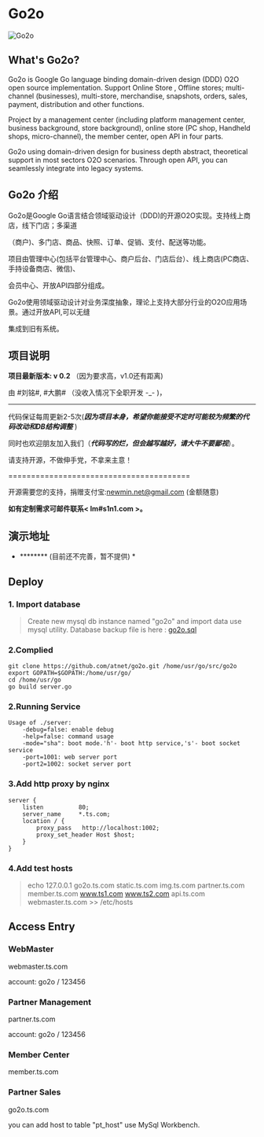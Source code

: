 Go2o
================

![Go2o](https://raw.githubusercontent.com/atnet/go2o/master/docs/mark.gif "GO2O")

## What's Go2o? ##

Go2o is Google Go language binding domain-driven design (DDD) O2O open source implementation. Support Online Store
, Offline stores; multi-channel (businesses), multi-store, merchandise, snapshots, orders, sales, payment, distribution and other functions.

Project by a management center (including platform management center, business background, store background), online store (PC shop,
Handheld shops, micro-channel), the member center, open API in four parts.

Go2o using domain-driven design for business depth abstract, theoretical support in most sectors O2O scenarios.
Through open API, you can seamlessly integrate into legacy systems.

## Go2o 介绍 ##

Go2o是Google Go语言结合领域驱动设计（DDD)的开源O2O实现。支持线上商店，线下门店；多渠道

（商户)、多门店、商品、快照、订单、促销、支付、配送等功能。


项目由管理中心(包括平台管理中心、商户后台、门店后台）、线上商店(PC商店、手持设备商店、微信)、

会员中心、开放API四部分组成。


Go2o使用领域驱动设计对业务深度抽象，理论上支持大部分行业的O2O应用场景。通过开放API,可以无缝

集成到旧有系统。


## 项目说明 ##


__项目最新版本: v 0.2__ （因为要求高，v1.0还有距离)

由 #刘铭#, #大鹏# （没收入情况下全职开发 -_- )，

------------------------

代码保证每周更新2-5次(___因为项目本身，希望你能接受不定时可能较为频繁的代码改动和DB结构调整___ )

同时也欢迎朋友加入我们（___代码写的烂，但会越写越好，请大牛不要鄙视___）。

请支持开源，不做伸手党，不拿来主意！

========================================

开源需要您的支持，捐赠支付宝:newmin.net@gmail.com (金额随意)

**如有定制需求可邮件联系< lm#s1n1.com >。**


## 演示地址 ##
* ******** (目前还不完善，暂不提供) *


## Deploy ##
### 1. Import database ###
> Create new mysql db instance named "go2o"
 and import data use mysql utility.
 Database backup file is here : [go2o.sql](https://github.com/atnet/go2o/blob/master/docs/data/go2o.sql)

### 2.Complied ###
	git clone https://github.com/atnet/go2o.git /home/usr/go/src/go2o
	export GOPATH=$GOPATH:/home/usr/go/
	cd /home/usr/go
	go build server.go

### 2.Running Service ###
	Usage of ./server:
		-debug=false: enable debug
		-help=false: command usage
		-mode="sha": boot mode.'h'- boot http service,'s'- boot socket service
	    -port=1001: web server port
		-port2=1002: socket server port

### 3.Add http proxy by nginx ###
	server {
		listen          80;
		server_name     *.ts.com;
		location / {
			proxy_pass   http://localhost:1002;
			proxy_set_header Host $host;
		}
	}



### 4.Add test hosts ###
> echo   127.0.0.1    go2o.ts.com static.ts.com img.ts.com partner.ts.com member.ts.com www.ts1.com www.ts2.com api.ts.com webmaster.ts.com >> /etc/hosts

## Access Entry ##

### WebMaster ##
webmaster.ts.com

account: go2o / 123456

### Partner Management ###
partner.ts.com

account: go2o / 123456

### Member Center ###
member.ts.com

### Partner Sales ###
go2o.ts.com

you can add host to table "pt_host" use MySql Workbench.

